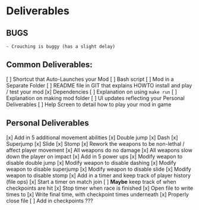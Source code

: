 # Deliverables

## BUGS
    - Crouching is buggy (has a slight delay)

## Common Deliverables:
[ ] Shortcut that Auto-Launches your Mod
    [ ] Bash script
[ ] Mod in a Separate Folder
[ ] README file in GIT that explains HOWTO install and play / test your mod
    [x] Dependencies
    [ ] Explanation on using `make run`
    [ ] Explanation on making mod folder
[ ] UI updates reflecting your Personal Deliverables
[ ] Help Screen to detail how to play your mod in game

## Personal Deliverables
[x] Add in 5 additional movement abilities
    [x] Double jump
    [x] Dash
    [x] Superjump
    [x] Slide
    [x] Stomp
[x] Rework the weapons to be non-lethal / affect player movement
    [x] All weapons do no damage
    [x] All weapons slow down the player on impact
[x] Add in 5 power ups
    [x] Modify weapon to disable double jump
    [x] Modify weapon to disable dashing
    [x] Modify weapon to disable superjump
    [x] Modify weapon to disable slide
    [x] Modify weapon to disable stomp
[x] Add in a timer and keep track of player history (file ops)
    [x] Start a timer on match join
    [ ] **Maybe** keep track of when checkpoints are hit
    [x] Stop timer when race is finished 
    [x] Open file to write times to
    [x] Write final time, with checkpoint times underneath
    [x] Properly close file
[ ] Add in checkpoints
    ???

